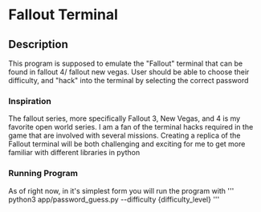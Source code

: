 # Fallout Terminal

## Description

This program is supposed to emulate the "Fallout" terminal that can be found in fallout 4/ fallout new vegas.
User should be able to choose their difficulty, and "hack" into the terminal by selecting the correct password

### Inspiration
The fallout series, more specifically Fallout 3, New Vegas, and 4 is my favorite open world series.
I am a fan of the terminal hacks required in the game that are involved with several missions.
Creating a replica of the Fallout terminal will be both challenging and exciting for me to get more familiar with different libraries in python

### Running Program
As of right now, in it's simplest form you will run the program with
''' 
python3 app/password_guess.py --difficulty {difficulty_level}
'''